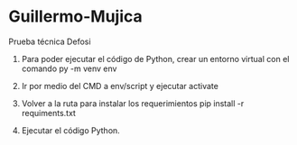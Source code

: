 # Guillermo-Mujica
Prueba técnica Defosi

1. Para poder ejecutar el código de Python, crear un entorno virtual con el comando 
py -m venv env

2. Ir por medio del CMD a env/script y ejecutar 
activate

3. Volver a la ruta para instalar los requerimientos
pip install -r requiments.txt

4. Ejecutar el código Python.


